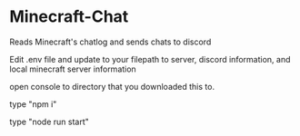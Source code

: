 # Minecraft-Chat
Reads Minecraft's chatlog and sends chats to discord



Edit .env file and update to your filepath to server, discord information, and local minecraft server information

open console to directory that you downloaded this to.

type "npm i"

type "node run start"
